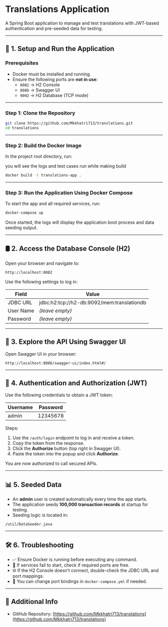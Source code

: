 # Translations Application

A Spring Boot application to manage and test translations with JWT-based authentication and pre-seeded data for testing.

---

## 🚀 1. Setup and Run the Application

### Prerequisites

- Docker must be installed and running.
- Ensure the following ports are **not in use**:
    - `8082` → H2 Console
    - `8086` → Swagger UI
    - `9092` → H2 Database (TCP mode)

---

### Step 1: Clone the Repository

```bash
git clone https://github.com/Mkkhatri713/translations.git
cd translations
```

---

### Step 2: Build the Docker Image

In the project root directory, run:

you will see the logs and test cases run while making build 
```bash
docker build -t translations-app .
```
---

### Step 3: Run the Application Using Docker Compose

To start the app and all required services, run:

```bash
docker-compose up
```

Once started, the logs will display the application boot process and data seeding output.

---

## 🛢️ 2. Access the Database Console (H2)

Open your browser and navigate to:

```
http://localhost:8082
```

Use the following settings to log in:

| Field       | Value                                           |
|-------------|-------------------------------------------------|
| JDBC URL    | jdbc:h2:tcp://h2-db:9092/mem:translationdb      |
| User Name   | *(leave empty)*                                 |
| Password    | *(leave empty)*                                 |

---

## 📘 3. Explore the API Using Swagger UI

Open Swagger UI in your browser:

```
http://localhost:8086/swagger-ui/index.html#/
```

---

## 🔐 4. Authentication and Authorization (JWT)

Use the following credentials to obtain a JWT token:

| Username | Password  |
|----------|-----------|
| admin    | 12345678  |

Steps:

1. Use the `/auth/login` endpoint to log in and receive a token.
2. Copy the token from the response.
3. Click the **Authorize** button (top right in Swagger UI).
4. Paste the token into the popup and click **Authorize**.

You are now authorized to call secured APIs.

---

## 📊 5. Seeded Data

- An **admin** user is created automatically every time the app starts.
- The application seeds **100,000 transaction records** at startup for testing.
- Seeding logic is located in:

```
/util/DataSeeder.java
```

---

## 🛠️ 6. Troubleshooting

- ✅ Ensure Docker is running before executing any command.
- 🔌 If services fail to start, check if required ports are free.
- 🌐 If the H2 Console doesn’t connect, double-check the JDBC URL and port mappings.
- 🔧 You can change port bindings in `docker-compose.yml` if needed.

---

## 📎 Additional Info

- GitHub Repository: [https://github.com/Mkkhatri713/translations](https://github.com/Mkkhatri713/translations)
